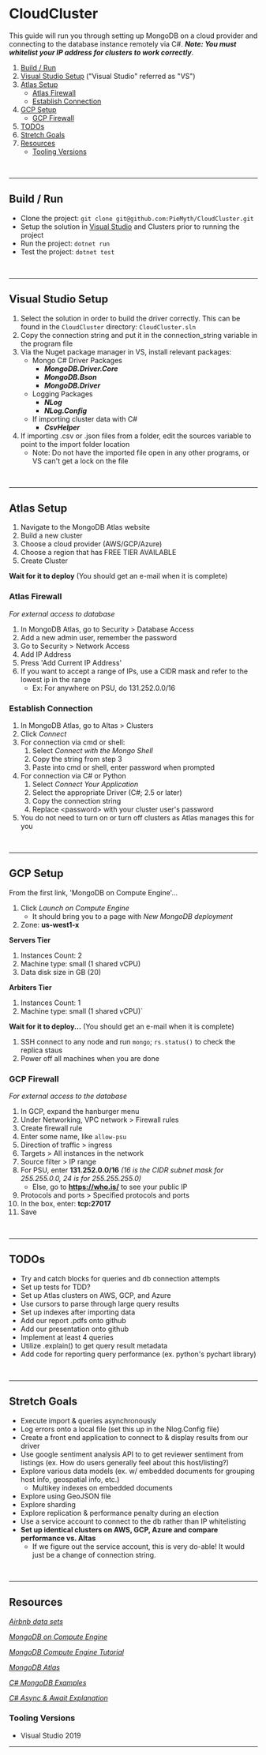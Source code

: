 # CloudCluster

This guide will run you through setting up MongoDB on a cloud provider and connecting to the database instance remotely via C#. _**Note: You must whitelist your IP address for clusters to work correctly**_.

1. [Build / Run](#Build-/-Run)
2. [Visual Studio Setup](#Visual-Studio-Setup) ("Visual Studio" referred as "VS")
3. [Atlas Setup](#Atlas-Setup)
    * [Atlas Firewall](#Atlas-Firewall)
    * [Establish Connection](#Establish-Connection)
4. [GCP Setup](#GCP-Setup)
    * [GCP Firewall](#GCP-Firewall)
5. [TODOs](#TODOs)
6. [Stretch Goals](#Stretch-Goals)
7. [Resources](#Resources)
    * [Tooling Versions](#Tooling-Versions)
<br>
<hr/>

## Build / Run
* Clone the project: `git clone git@github.com:PieMyth/CloudCluster.git`
* Setup the solution in [Visual Studio](#Visual-Studio-Setup) and Clusters prior to running the project
* Run the project: `dotnet run`
* Test the project: `dotnet test`
<br>
<hr/>

## Visual Studio Setup
1. Select the solution in order to build the driver correctly. This can be found in the `CloudCluster` directory: `CloudCluster.sln`
2. Copy the connection string and put it in the connection_string variable in the program file
3. Via the Nuget package manager in VS, install relevant packages:
    - Mongo C# Driver Packages
      * ***MongoDB.Driver.Core***
      * ***MongoDB.Bson***
      * ***MongoDB.Driver***
    - Logging Packages
      - ***NLog***
      - ***NLog.Config***
    - If importing cluster data with C#
      - ***CsvHelper***
4. If importing .csv or .json files from a folder, edit the sources variable to point to the import folder location
    - Note: Do not have the imported file open in any other programs, or VS can't get a lock on the file
<br>
<hr/>

## Atlas Setup
1. Navigate to the MongoDB Atlas website
1. Build a new cluster
1. Choose a cloud provider (AWS/GCP/Azure)
1. Choose a region that has FREE TIER AVAILABLE
1. Create Cluster

**Wait for it to deploy**
(You should get an e-mail when it is complete)

### Atlas Firewall
*For external access to database*
1. In MongoDB Atlas, go to Security > Database Access
1. Add a new admin user, remember the password
1. Go to Security > Network Access
1. Add IP Address
1. Press 'Add Current IP Address'
1. If you want to accept a range of IPs, use a CIDR mask and refer to the lowest ip in the range
      - Ex: For anywhere on PSU, do 131.252.0.0/16

### Establish Connection
1. In MongoDB Atlas, go to Altas > Clusters
1. Click *Connect*
1. For connection via cmd or shell:
      1. Select *Connect with the Mongo Shell*
      1. Copy the string from step 3
      1. Paste into cmd or shell, enter password when prompted
1. For connection via C# or Python
      1. Select *Connect Your Application*
      1. Select the appropriate Driver (C#; 2.5 or later)
      1. Copy the connection string
      1. Replace \<password\> with your cluster user's password
1. You do not need to turn on or turn off clusters as Atlas manages this for you
<br>
<hr/>

## GCP Setup
From the first link, 'MongoDB on Compute Engine'...
1. Click *Launch on Compute Engine*
    - It should bring you to a page with *New MongoDB deployment*
1. Zone: **us-west1-x**

**Servers Tier**
1. Instances Count: 2
1. Machine type: small (1 shared vCPU)
1. Data disk size in GB (20)

**Arbiters Tier**
1. Instances Count: 1
1. Machine type: small (1 shared vCPU)`

**Wait for it to deploy...**
(You should get an e-mail when it is complete)

1. SSH connect to any node and run `mongo`; `rs.status()` to check the replica staus
1. Power off all machines when you are done

### GCP Firewall
*For external access to the database*

1. In GCP, expand the hanburger menu
1. Under Networking, VPC network > Firewall rules
1. Create firewall rule
1. Enter some name, like `allow-psu`
1. Direction of traffic > ingress
1. Targets > All instances in the network
1. Source filter > IP range
1. For PSU, enter **131.252.0.0/16** _(16 is the CIDR subnet mask for 255.255.0.0, 24 is for 255.255.255.0)_
    - Else, go to **https://who.is/** to see your public IP
1. Protocols and ports > Specified protocols and ports
1. In the box, enter: **tcp:27017**
1. Save
<br>
<hr/>

## TODOs
- Try and catch blocks for queries and db connection attempts
- Set up tests for TDD?
- Set up Atlas clusters on AWS, GCP, and Azure
- Use cursors to parse through large query results
- Set up indexes after importing data
- Add our report .pdfs onto github
- Add our presentation onto github
- Implement at least 4 queries
- Utilize .explain() to get query result metadata
- Add code for reporting query performance (ex. python's pychart library)
<br>
<hr/>

## Stretch Goals
- Execute import & queries asynchronously
- Log errors onto a local file (set this up in the Nlog.Config file)
- Create a front end application to connect to & display results from our driver
- Use google sentiment analysis API to to get  reviewer sentiment from listings (ex. How do users generally feel about this host/listing?)
- Explore various data models (ex. w/ embedded documents for grouping host info, geospatial info, etc.)
    - Multikey indexes on embedded documents
- Explore using GeoJSON file
- Explore sharding
- Explore replication & performance penalty during an election
- Use a service account to connect to the db rather than IP whitelisting
- **Set up identical clusters on AWS, GCP, Azure and compare performance vs. Altas**
    - If we figure out the service account, this is very do-able! It would just be a change of connection string.
<br>
<hr/>

## Resources
<i>

[Airbnb data sets](http://insideairbnb.com/get-the-data.html)

[MongoDB on Compute Engine](https://console.cloud.google.com/marketplace/details/click-to-deploy-images/mongodb)

[MongoDB Compute Engine Tutorial](https://blog.codecentric.de/en/2018/03/cloud-launcher-mongodb-google-compute-engine/)

[MongoDB Atlas](https://cloud.mongodb.com)

[C# MongoDB Examples](https://www.codementor.io/pmbanugo/working-with-mongodb-in-net-1-basics-g4frivcvz)

[C# Async & Await Explanation](https://docs.microsoft.com/en-us/dotnet/csharp/programming-guide/concepts/async/)

</i>

### Tooling Versions
* Visual Studio 2019
<hr/>
